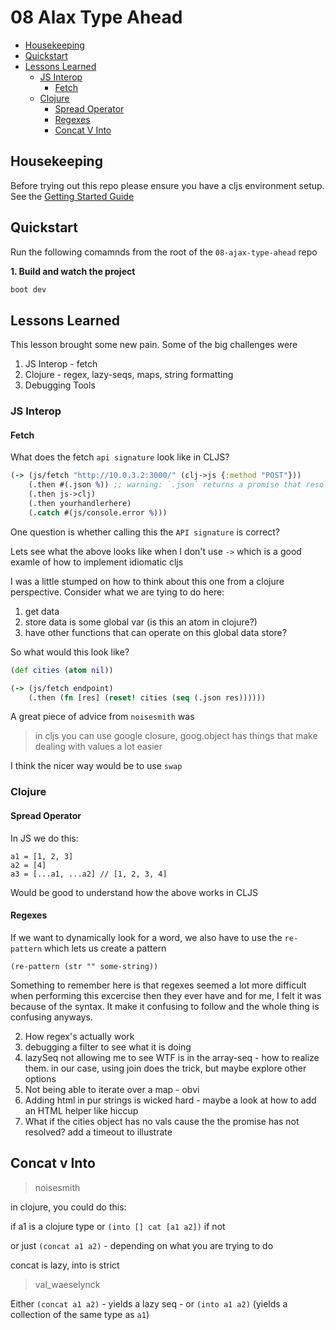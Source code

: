 # 08 Alax Type Ahead

* [Housekeeping](#housekeepings)
* [Quickstart](#quickstart)
* [Lessons Learned](#lessons-learned)
  * [JS Interop](#js-interop)
    * [Fetch](#fetch)
  * [Clojure](#clojure)
    * [Spread Operator](#spread-operator)
    * [Regexes](#regexes)
    * [Concat V Into](#concat-v-into)

## Housekeeping

Before trying out this repo please ensure you have a cljs environment setup. See the [Getting Started Guide](https://github.com/tkjone/clojurescript-30#getting-started)

## Quickstart

Run the following comamnds from the root of the `08-ajax-type-ahead` repo

**1. Build and watch the project**

```bash
boot dev
```

## Lessons Learned

This lesson brought some new pain. Some of the big challenges were

1.  JS Interop - fetch
1.  Clojure - regex, lazy-seqs, maps, string formatting
1.  Debugging Tools

### JS Interop

#### Fetch

What does the fetch `api signature` look like in CLJS?

```clojure
(-> (js/fetch "http://10.0.3.2:3000/" (clj->js {:method "POST"}))
    (.then #(.json %)) ;; warning: `.json` returns a promise that resolves to the parsed json body
    (.then js->clj)
    (.then yourhandlerhere)
    (.catch #(js/console.error %)))
```

One question is whether calling this the `API signature` is correct?

Lets see what the above looks like when I don't use `->` which is a good examle of how to implement idiomatic cljs

I was a little stumped on how to think about this one from a clojure perspective. Consider what we are tying to do here:

1.  get data
2.  store data is some global var (is this an atom in clojure?)
3.  have other functions that can operate on this global data store?

So what would this look like?

```clojure
(def cities (atom nil))

(-> (js/fetch endpoint)
    (.then (fn [res] (reset! cities (seq (.json res))))))
```

A great piece of advice from `noisesmith` was

> in cljs you can use google closure, goog.object has things that make dealing with values a lot easier

I think the nicer way would be to use `swap`

### Clojure

#### Spread Operator

In JS we do this:

```
a1 = [1, 2, 3]
a2 = [4]
a3 = [...a1, ...a2] // [1, 2, 3, 4]
```

Would be good to understand how the above works in CLJS

#### Regexes

If we want to dynamically look for a word, we also have to use the `re-pattern` which lets us create a pattern

`(re-pattern (str "" some-string))`

Something to remember here is that regexes seemed a lot more difficult when performing this excercise then they ever have and for me, I felt it was because of the syntax. It make it confusing to follow and the whole thing is confusing anyways.

2.  How regex's actually work
3.  debugging a filter to see what it is doing
4.  lazySeq not allowing me to see WTF is in the array-seq - how to realize them. in our case, using join does the trick, but maybe explore other options
5.  Not being able to iterate over a map - obvi
6.  Adding html in pur strings is wicked hard - maybe a look at how to add an HTML helper like hiccup
7.  What if the cities object has no vals cause the the promise has not resolved? add a timeout to illustrate

## Concat v Into

> noisesmith

in clojure, you could do this:

if a1 is a clojure type
or `(into [] cat [a1 a2])` if not

or just `(concat a1 a2)` - depending on what you are trying to do

concat is lazy, into is strict

> val_waeselynck

Either `(concat a1 a2)` - yields a lazy seq - or `(into a1 a2)` (yields a collection of the same type as `a1`)
